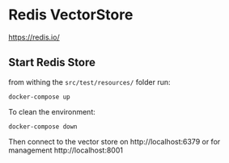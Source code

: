 # Redis VectorStore

https://redis.io/

## Start Redis Store

from withing the `src/test/resources/` folder run:

```
docker-compose up
```

To clean the environment:

```
docker-compose down
```


Then connect to the vector store on http://localhost:6379 or for management http://localhost:8001
